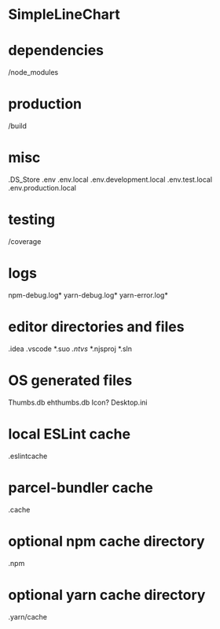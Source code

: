 # SimpleLineChart
# dependencies
/node_modules

# production
/build

# misc
.DS_Store
.env
.env.local
.env.development.local
.env.test.local
.env.production.local

# testing
/coverage

# logs
npm-debug.log*
yarn-debug.log*
yarn-error.log*

# editor directories and files
.idea
.vscode
*.suo
*.ntvs*
*.njsproj
*.sln

# OS generated files
Thumbs.db
ehthumbs.db
Icon?
Desktop.ini

# local ESLint cache
.eslintcache

# parcel-bundler cache
.cache

# optional npm cache directory
.npm

# optional yarn cache directory
.yarn/cache

